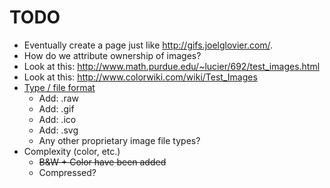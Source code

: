# TODO

- Eventually create a page just like http://gifs.joelglovier.com/.
- How do we attribute ownership of images?
- Look at this: http://www.math.purdue.edu/~lucier/692/test_images.html
- Look at this: http://www.colorwiki.com/wiki/Test_Images
- [Type / file format](https://en.wikipedia.org/wiki/Image_file_formats)
  - Add: .raw
  - Add: .gif
  - Add: .ico
  - Add: .svg
  - Any other proprietary image file types?
- Complexity (color, etc.)
  - ~~B&W + Color have been added~~
  - Compressed?
